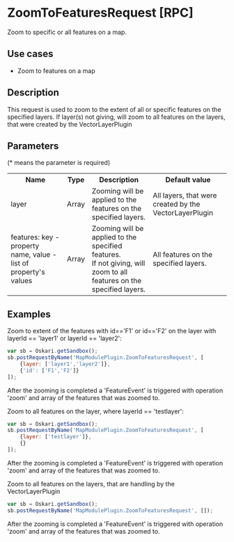 # ZoomToFeaturesRequest [RPC]

Zoom to specific or all features on a map.

## Use cases

- Zoom to features on a map

## Description

This request is used to zoom to the extent of all or specific features on the specified layers. If layer(s) not giving, will zoom to all features on the layers, that were created by the VectorLayerPlugin

## Parameters

(* means the parameter is required)

<table class="table">
<tr>
  <th> Name</th><th> Type</th><th> Description</th><th> Default value</th>
</tr>
<tr>
  <td> layer</td><td> Array</td><td> Zooming will be applied to the features on the specified layers. </td><td> All layers, that were created by the VectorLayerPlugin</td>
</tr>
<tr>
  <td> features: key - property name, value - list of property's values </td><td> Array</td><td> Zooming will be applied to the specified features. <br> If not giving, will zoom to all features on the specified layers.</td><td> All features on the specified layers.</td>
</tr>
</table>

## Examples

Zoom to extent of the features with id=='F1' or id=='F2' on the layer with layerId == 'layer1' or layerId == 'layer2':
```javascript
var sb = Oskari.getSandbox();
sb.postRequestByName('MapModulePlugin.ZoomToFeaturesRequest', [
	{layer: ['layer1','layer2']}, 
	{'id': ['F1','F2']}
]);
```

After the zooming is completed a 'FeatureEvent' is triggered with operation 'zoom' and array of the features that was zoomed to.

Zoom to all features on the layer, where layerId == 'testlayer':
```javascript
var sb = Oskari.getSandbox();
sb.postRequestByName('MapModulePlugin.ZoomToFeaturesRequest', [
	{layer: ['testlayer']}, 
	{}
]);
```
After the zooming is completed a 'FeatureEvent' is triggered with operation 'zoom' and array of the features that was zoomed to.

Zoom to all features on the layers, that are handling by the VectorLayerPlugin 
```javascript
var sb = Oskari.getSandbox();
sb.postRequestByName('MapModulePlugin.ZoomToFeaturesRequest', []);
```
After the zooming is completed a 'FeatureEvent' is triggered with operation 'zoom' and array of the features that was zoomed to.